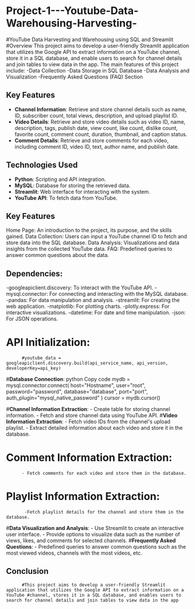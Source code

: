 # Project-1---Youtube-Data-Warehousing-Harvesting-

#YouTube Data Harvesting and Warehousing using SQL and Streamlit
#Overview
          This project aims to develop a user-friendly Streamlit application that utilizes the Google API to extract information on a YouTube channel, store it in a SQL database, and enable users to search for channel details and join tables to view data in the app. The main features of this project include:
          -Data Collection
          -Data Storage in SQL Database
          -Data Analysis and Visualization
          -Frequently Asked Questions (FAQ) Section


## Key Features

- **Channel Information**: Retrieve and store channel details such as name, ID, subscriber count, total views, description, and upload playlist ID.
- **Video Details**: Retrieve and store video details such as video ID, name, description, tags, publish date, view count, like count, dislike count, favorite count, comment count, duration, thumbnail, and caption status.
- **Comment Details**: Retrieve and store comments for each video, including comment ID, video ID, text, author name, and publish date.

## Technologies Used

- **Python**: Scripting and API integration.
- **MySQL**: Database for storing the retrieved data.
- **Streamlit**: Web interface for interacting with the system.
- **YouTube API**: To fetch data from YouTube.

## Key Features
Home Page: 
          An introduction to the project, its purpose, and the skills gained.
Data Collection: 
          Users can input a YouTube channel ID to fetch and store data into the SQL database.
Data Analysis: 
          Visualizations and data insights from the collected YouTube data.
FAQ: 
          Predefined queries to answer common questions about the data.

## Dependencies:

-googleapiclient.discovery:
          To interact with the YouTube API.
-mysql.connector: 
          For connecting and interacting with the MySQL database.
-pandas: 
          For data manipulation and analysis.
-streamlit:
          For creating the web application.
-matplotlib:
          For plotting charts.
-plotly.express: 
          For interactive visualizations.
-datetime:
          For date and time manipulation.
-json: 
          For JSON operations.

# **API Initialization**:
          #youtube_data = googleapiclient.discovery.build(api_service_name, api_version, developerKey=api_key)

#**Database Connection**:
python
Copy code
mydb = mysql.connector.connect(
    host="Hostname",
    user="root",
    password="password",
    database="database",
    port="port",
    auth_plugin="mysql_native_password"
)
cursor = mydb.cursor()

#**Channel Information Extraction**:
          - Create table for storing channel information.
          - Fetch and store channel data using YouTube API.
#**Video Information Extraction**:
           - Fetch video IDs from the channel's upload playlist.
           - Extract detailed information about each video and store it in the database.
# **Comment Information Extraction**:
          - Fetch comments for each video and store them in the database.
# **Playlist Information Extraction**:
           -Fetch playlist details for the channel and store them in the database.
#**Data Visualization and Analysis**:
          - Use Streamlit to create an interactive user interface.
          - Provide options to visualize data such as the number of views, likes, and comments for selected channels.
#**Frequently Asked Questions**:
          - Predefined queries to answer common questions such as the most viewed videos, channels with the most videos, etc.

## Conclusion
          #This project aims to develop a user-friendly Streamlit application that utilizes the Google API to extract information on a YouTube #channel, stores it in a SQL database, and enables users to search for channel details and join tables to view data in the app
           


